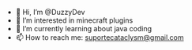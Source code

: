 - 👋 Hi, I’m @DuzzyDev
- 👀 I’m interested in minecraft plugins
- 🌱 I’m currently learning about java coding
- 📫 How to reach me: suportecataclysm@gmail.com
